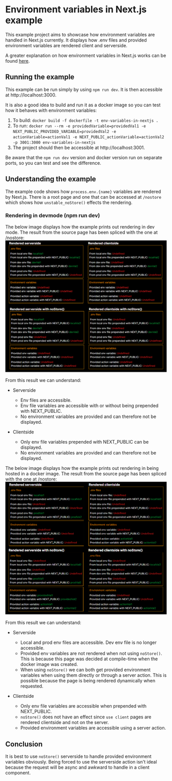 # Environment variables in Next.js example
This example project aims to showcase how environment variables are handled in Next.js currently. It displays how .env files and provided environment variables are rendered client and serverside.

A greater explanation on how environment variables in Next.js works can be found [here](https://google.com).

## Running the example
This example can be run simply by using `npm run dev`. It is then accessible at http://localhost:3000.

It is also a good idea to build and run it as a docker image so you can test how it behaves with environment variables:
1. To build: `docker build -f dockerfile -t env-variables-in-nextjs .`
2. To run: `docker run --rm -e providedVariable=providedVal1 -e NEXT_PUBLIC_PROVIDED_VARIABLE=providedVal2 -e actionVariable=actionVal1 -e NEXT_PUBLIC_actionVariable=actionVal2 -p 3001:3000 env-variables-in-nextjs`
3. The project should then be accessible at http://localhost:3001.

Be aware that the `npm run dev` version and docker version run on separate ports, so you can test and see the difference.

## Understanding the example
The example code shows how `process.env.{name}` variables are rendered by Next.js. There is a root page and one that can be accessed at `/nostore` which shows how `unstable_noStore()` effects the rendering.

### Rendering in devmode (npm run dev)
The below image displays how the example prints out rendering in dev mode. The result from the source page has been spliced with the one at /nostore: 
<img src="images/npm-run-dev-rendering.png">

From this result we can understand:
* Serverside
  * Env files are accessible.
  * Env file variables are accessible with or without being prepended with NEXT_PUBLIC.
  * No environment variables are provided and can therefore not be displayed.

* Clientside
  * Only env file variables prepended with NEXT_PUBLIC can be displayed.
  * No environment variables are provided and can therefore not be displayed.

The below image displays how the example prints out rendering in being hosted in a docker image. The result from the source page has been spliced with the one at /nostore:
<img src="images/docker-run.png">

From this result we can understand:
* Serverside
  * Local and prod env files are accessible. Dev env file is no longer accessible.
  * Provided env variables are not rendered when not using `noStore()`. This is because this page was decided at compile-time when the docker image was created.
  * When using `noStore()` we can both get provided environment variables when using them directly or through a server action. This is possible because the page is being rendered dynamically when requested.

* Clientside
  * Only env file variables are accessible when prepended with NEXT_PUBLIC.
  * `noStore()` does not have an effect since `use client` pages are rendered clientside and not on the server.
  * Provided environment variables are accessible using a server action.

## Conclusion
It is best to use `noStore()` serverside to handle provided environment variables obviously. Being forced to use the serverside action isn't ideal because the request will be async and awkward to handle in a client component.
